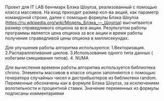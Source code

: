 Проект для IT LAB бенчмарк Блэка Шоулза, реализованный с помощью класса массивов.
На вход приходит размер кол-ва акций, как параметр командоной строки, далее с помощью формулы Блэка Шоулза (https://ru.wikipedia.org/wiki/Модель_Блэка_—_Шоулза) высчитвается размер справедливого опциона за все акции.
Результатом работы программы является цена опциона за все акции и время работы получения справедливой цены опциона в миллисекундах.

Для улучшения работы алгоритма используются:
1.Векторизация. 
2.Распараллеливание циклов.
3.Использование одного типа данных ( избегаем смешивания типов).
4. NUMA


Для вычисления времени работы алгоритма используется библиотека chrono.
Элементы массивов в классе опцион заполняются с помощью генератора случайных чисел и дистрибьютеров из библиотеки random.
Переменные обозначены как в формуле Блэка Шоулза, за исключением волотильности и процентной ставки. Значение переменных из формулы подписаны комментариями 
